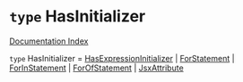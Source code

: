 # `type` HasInitializer

[Documentation Index](../README.md)

`type` HasInitializer = [HasExpressionInitializer](../type.HasExpressionInitializer/README.md) | [ForStatement](../interface.ForStatement/README.md) | [ForInStatement](../interface.ForInStatement/README.md) | [ForOfStatement](../interface.ForOfStatement/README.md) | [JsxAttribute](../interface.JsxAttribute/README.md)